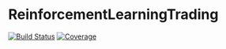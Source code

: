 # ReinforcementLearningTrading

[![Build Status](https://github.com/JuliaReinforcementLearning/ReinforcementLearningTrading.jl/workflows/CI/badge.svg)](https://github.com/JuliaReinforcementLearning/ReinforcementLearningTrading.jl/actions)
[![Coverage](https://codecov.io/gh/JuliaReinforcementLearning/ReinforcementLearningTrading.jl/branch/master/graph/badge.svg)](https://codecov.io/gh/JuliaReinforcementLearning/ReinforcementLearningTrading.jl)
